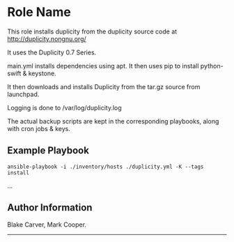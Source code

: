 Role Name
=========

This role installs duplicity from the duplicity source code at http://duplicity.nongnu.org/

It uses the Duplicity 0.7 Series.

main.yml installs dependencies using apt. It then uses pip to install python-swift & keystone.

It then downloads and installs Duplicity from the tar.gz source from launchpad.

Logging is done to /var/log/duplicity.log

The actual backup scripts are kept in the corresponding playbooks, along with cron jobs & keys.

Example Playbook
----------------

`ansible-playbook -i ./inventory/hosts ./duplicity.yml -K --tags install`

...

Author Information
------------------

Blake Carver, Mark Cooper.

---
